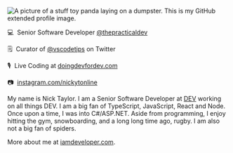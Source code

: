 ![A picture of a stuff toy panda laying on a dumpster. This is my GitHub extended profile image.](https://res.cloudinary.com/nickytonline/image/upload/w_1280,h_669,c_fill,q_auto,f_auto/w_860,c_fit,co_rgb:ffffff,g_south_west,x_30,y_280,l_text:roboto_64_bold:This%20is%20not%20a%20real%20panda/w_860,c_fit,co_rgb:ffffff/social)


💻&nbsp;&nbsp;Senior Software Developer [@thepracticaldev](https://github.com/thepracticaldev)

🗒️&nbsp;&nbsp;Curator of [@vscodetips](https://twitter.com/vscodetips) on Twitter

🎙️&nbsp;&nbsp;Live Coding at [doingdevfordev.com](https://doingdevfordev.com)

📷&nbsp;&nbsp;[instagram.com/nickytonline](https://instagram.com/nickytonline)

My name is Nick Taylor. I am a Senior Software Developer at [DEV](https://dev.to) working on all things DEV. I am a big fan of TypeScript, JavaScript, React and Node. Once upon a time, I was into C#/ASP.NET. Aside from programming, I enjoy hitting the gym, snowboarding, and a long long time ago, rugby. I am also not a big fan of spiders.

More about me at [iamdeveloper.com](https://iamdeveloper.com).
